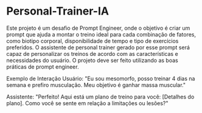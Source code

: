 # Personal-Trainer-IA

Este projeto é um desafio de Prompt Engineer, onde o objetivo é criar um prompt que ajuda a montar o treino ideal para cada combinação de fatores, como biotipo corporal, disponibilidade de tempo e tipo de exercícios preferidos.
O assistente de personal trainer gerado por esse prompt será capaz de personalizar os treinos de acordo com as características e necessidades do usuário. O projeto deve ser feito utilizando as boas práticas de prompt engineer.

Exemplo de Interação
Usuário: "Eu sou mesomorfo, posso treinar 4 dias na semana e prefiro musculação. Meu objetivo é ganhar massa muscular."

Assistente: "Perfeito! Aqui está um plano de treino para você: [Detalhes do plano]. Como você se sente em relação a limitações ou lesões?"

